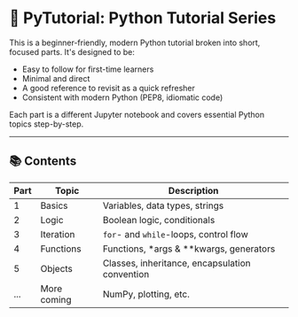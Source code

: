 # 🐍 PyTutorial: Python Tutorial Series

This is a beginner-friendly, modern Python tutorial broken into short, focused
parts. It's designed to be:
- Easy to follow for first-time learners
- Minimal and direct
- A good reference to revisit as a quick refresher
- Consistent with modern Python (PEP8, idiomatic code)

Each part is a different Jupyter notebook and covers essential Python topics
step-by-step.

---

## 📚 Contents

| Part | Topic        | Description                                    |
|------|--------------|------------------------------------------------|
| 1    | Basics       | Variables, data types, strings                 |
| 2    | Logic        | Boolean logic, conditionals                    |
| 3    | Iteration    | `for`- and `while`-loops, control flow         |
| 4    | Functions    | Functions, *args & **kwargs, generators        |
| 5    | Objects      | Classes, inheritance, encapsulation convention |
| ...  | More coming  | NumPy, plotting, etc.                          |
